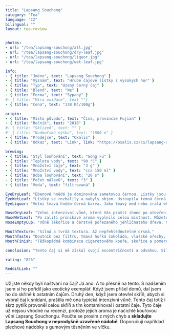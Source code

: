 ```yaml
---
title: "Lapsang Souchong"
category: "Tea"
language: "CZ"
bilingual: ""
layout: tea-review


photos:
- url: "/tea/lapsang-souchong/all.jpg"
- url: "/tea/lapsang-souchong/dry-leaf.jpg"
- url: "/tea/lapsang-souchong/liquor.jpg"
- url: "/tea/lapsang-souchong/wet-leaf.jpg"

info:
- { title: "Jméno", text: "Lapsang Souchong" }
- { title: "Význam", text: "Hrubé čajové lístky z vysokých hor" }
- { title: "Typ", text: "Uzený černý čaj" }
- { title: "Blend", text: "Ne" }
- { title: "Forma", text: "Sypaný" }
#- { title: "Míra oxidace", text ""}
- { title: "Cena", text: "138 Kč/100g"}

origin:
- { title: "Místo původu", text: "Čína, provincie Fujian" }
- { title: "Ročník", text: "2018" }
#- { title: "Sklizeň", text: "" }
#- { title: "Nadmořská výška", text: "1800 m" }
- { title: "Prodejce", text: "Oxalis" }
- { title: "Odkaz", text: "Link", link: "https://oxalis.cz/cs/lapsang-souchong-uzeny-caj-1-kg-8594045066500-209.htm/" }

brewing:
- { title: "Styl louhování", text: "Gong Fu" }
- { title: "Teplota vody", text: "90 °C" }
- { title: "Množství čaje", text: "3 g" }
- { title: "Množství vody", text: "cca 150 ml" }
- { title: "Doba louhování", text: "20 s" }
- { title: "Počet nálevů", text: "3" }
- { title: "Voda", text: "filtrovaná" }

EyeDryLeaf: "Ebenově hnědá je dominována sametovou černou. Lístky jsou velmi tenké a svraštělé. Celá směs se skládá asi z 5 milimetrových kousků. Jejich velikosti mají velmi malé rozdíly. Vzácně můžeme najít i malé karamelově hnědé větvičky. "
EyeWetLeaf: "Lístky se rozbalily a nabyly objem. Ustoupila temná černá a udělala prostor dřevěně hnědé. Lístky jsou na pohled velmi hebké a lesknou se jako by byly glazurované. Celkově povrch připomíná povrch drahého, dobře udržovaného piána."
EyeLiquor: "Velmi tmavá hnědo-černá barva. Jako tmavý med nebo zralá whisky."

NoseDryLeaf: "Velmi intenzivní vůně, které Vás praští ihned po otevření nádobky s čajem. Aroma obsahuje uzený sýr, spálený papír a cigaretový kouř v baru. Není divu, že jeho velkým fanouškem byl Winston Churchill. I tak je to ale zajímavé a příjemné aroma."
NoseWetLeaf: "Po zalití pronikavé aroma vyplnilo celou místnost. Můžete cítit vůni pálení čerstvého mokrého dřeva, hutné doutníky a připečený perník. Když jsem dvě hodiny poté vstoupil do místnosti, kde jsem čaj vařil, měl jsem pocit, jako když jsem v létě u táboráku."
NoseEmptyCup: "Vůně lékořice a čerstvě pořezaného jehličnatého dřeva. Nezanedbatelná je i vůně ostružinového listí."

MouthTexture: "Silná a tvrdá textura. Až nepřehlédnutelně drsná."
MouthTaste: "Doutník bez filtru, tmavá hořká čokoláda, vlašské ořechy, tmavé dřevo a hlavně whisky. V pozadí najdeme grepy, fenykl, lékořici a badyán. Chuť je velmi silná a osobitá."
MouthFinish: "Těžkopádná kombinace cigaretového kouře, skořice a pomerančů v hořké čokoládě. Skvěle se doplňuje s chutí nálevu."

conclusion: "Tento čaj si mě získal svojí excentričností a odvahou. Silná chuť a aroma, které po uvaření budete cítit zbytek dne. Celkově to je pro mě osvěžující změna. Jsem si jistý, že se k němu mnohokrát vrátím. Na druhou stranu chápu, že nebude sedět každému. I tak se jedná o vynikající čaj na dlouhé zimní noci."

rating: "82%"

RedditLink: ""
---
```


Už jste někdy byli naštvaní na čaj? Já ano. A to přesně na tento. S nadšením jsem si ho pořídil jako exotický exemplář. Když jsem přišel domů, dal jsem ho do skříně k ostatním čajům. Druhý den, když jsem otevřel skříň, abych si vybral čaj k snídani, praštila mě ona typická intenzivní vůně. Tento čaj totiž i skrz pytlík provoněl celou skříň a tím kontaminoval i ostatní čaje. Tyto čaje už nejsou vhodné na recenzi, protože jejich aroma je načichlé kouřovou vůní Lapsang Souchongu. Poučte se prosím z mých chyb a **skladujte Lapsang Souchong v neprodyšně uzavřené nádobě**. Doporučuji například plechové nádobky s gumovým těsněním ve víčku. 
